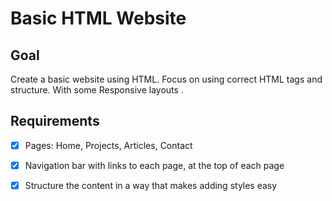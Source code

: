 # Basic HTML Website

## Goal

Create a basic website using HTML. Focus on using correct HTML tags and structure.
 With some Responsive layouts .
## Requirements

- [x] Pages: Home, Projects, Articles, Contact
- [x] Navigation bar with links to each page, at the top of each page
- [x] Structure the content in a way that makes adding styles easy


